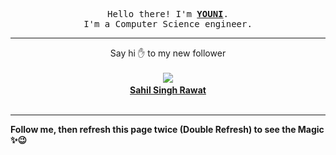 
<p align='center'>
<samp>
Hello there! I'm <b><a rel='nofollow noopener noreferrer' target='_blank' href='https://github.com/abdelyouni'>YOUNI</a></b>.
<br>I'm a Computer Science engineer.
</samp>
</p>
<hr>
<p align='center'>
<span>Say hi ✋ to my new follower </span></br></br>
<img src='https://avatars1.githubusercontent.com/u/53341206?s=100&amp;v=4'><img src='https://maisonpizza.com/github/abdelyouni/1609905772_img.png' width='1' height='1'><b></br>
<a rel='nofollow noopener noreferrer' target='_blank' href='https://github.com/sahil-rawat'>Sahil Singh Rawat</a></b></br></br>
</p>
<hr>
<b>Follow me, then refresh this page twice (Double Refresh) to see the Magic ✨😉</b> 